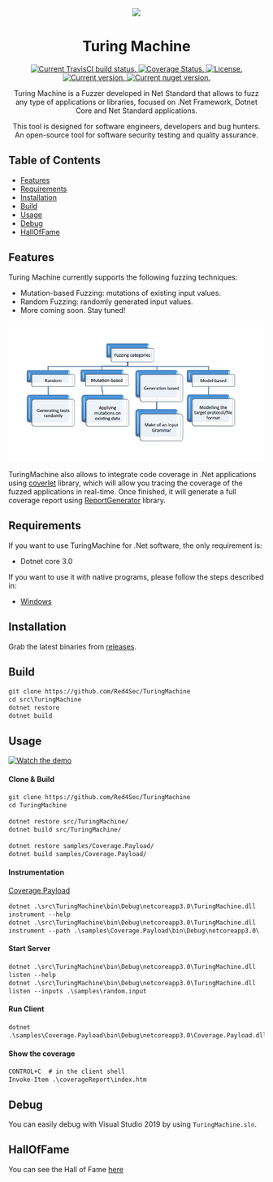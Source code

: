 <p align="center">
  <img src="https://avatars0.githubusercontent.com/u/33096324?s=200&v=4" width="200px">
</p>

<h1 align="center">Turing Machine</h1>
<p align="center">
  <a href="https://travis-ci.org/Red4Sec/TuringMachine" target="_blank">
    <img src="https://travis-ci.org/Red4Sec/TuringMachine.svg?branch=master" alt="Current TravisCI build status.">
  </a>
  <a href='https://coveralls.io/github/Red4Sec/TuringMachine?branch=master' target="_blank">
    <img src='https://coveralls.io/repos/github/Red4Sec/TuringMachine/badge.svg?branch=master' alt='Coverage Status.' />
  </a>
  <a href="https://github.com/Red4Sec/TuringMachine/blob/master/LICENSE" target="_blank">
    <img src="https://img.shields.io/badge/license-MIT-blue.svg" alt="License.">
  </a>
<br>
  <a href="https://github.com/Red4Sec/TuringMachine/releases" target="_blank">
    <img src="https://badge.fury.io/gh/red4sec%2FTuringMachine.svg" alt="Current version.">
  </a>
  <a href="https://www.nuget.org/packages/TuringMachine.Core" target="_blank">
    <img src="https://badge.fury.io/nu/TuringMachine.Core.svg" alt="Current nuget version.">
  </a>
</p>

<p align="center">Turing Machine is a Fuzzer developed in Net Standard that allows to fuzz any type of applications or libraries, focused on .Net Framework, Dotnet Core and Net Standard applications.</p>
<p align="center">This tool is designed for software engineers, developers and bug hunters. An open-source tool for software security testing and quality assurance.</p>

## Table of Contents

- [Features](#features)
- [Requirements](#requirements)
- [Installation](#installation)
- [Build](#build)
- [Usage](#usage)
- [Debug](#debug)
- [HallOfFame](#hallOfFame)

## Features

Turing Machine currently supports the following fuzzing techniques:

- Mutation-based Fuzzing: mutations of existing input values.
- Random Fuzzing: randomly generated input values.
- More coming soon. Stay tuned! 

<p align="center">
  <img src="https://github.com/Red4Sec/TuringMachine/blob/master/info/types.png?raw=true" width="700px">
</p>

TuringMachine also allows to integrate code coverage in .Net applications using [coverlet](https://github.com/tonerdo/coverlet) library, which will allow you tracing the coverage of the fuzzed applications in real-time. Once finished, it will generate a full coverage report using [ReportGenerator](https://github.com/danielpalme/ReportGenerator) library.

## Requirements

If you want to use TuringMachine for .Net software, the only requirement is:

- Dotnet core 3.0

If you want to use it with native programs, please follow the steps described in:

- [Windows](info/native/Windows)

## Installation

Grab the latest binaries from [releases](https://github.com/Red4Sec/TuringMachine/releases).

## Build

```
git clone https://github.com/Red4Sec/TuringMachine
cd src\TuringMachine
dotnet restore
dotnet build
```

## Usage

[![Watch the demo](https://img.youtube.com/vi/EKnMCkSQiGY/maxresdefault.jpg)](https://youtu.be/EKnMCkSQiGY)

#### Clone & Build

```
git clone https://github.com/Red4Sec/TuringMachine
cd TuringMachine

dotnet restore src/TuringMachine/
dotnet build src/TuringMachine/

dotnet restore samples/Coverage.Payload/
dotnet build samples/Coverage.Payload/
```

#### Instrumentation
[Coverage.Payload](samples/Coverage.Payload)

```
dotnet .\src\TuringMachine\bin\Debug\netcoreapp3.0\TuringMachine.dll instrument --help
dotnet .\src\TuringMachine\bin\Debug\netcoreapp3.0\TuringMachine.dll instrument --path .\samples\Coverage.Payload\bin\Debug\netcoreapp3.0\
```

#### Start Server

```
dotnet .\src\TuringMachine\bin\Debug\netcoreapp3.0\TuringMachine.dll listen --help
dotnet .\src\TuringMachine\bin\Debug\netcoreapp3.0\TuringMachine.dll listen --inputs .\samples\random.input
```

#### Run Client

```
dotnet .\samples\Coverage.Payload\bin\Debug\netcoreapp3.0\Coverage.Payload.dll
```

#### Show the coverage

```
CONTROL+C  # in the client shell
Invoke-Item .\coverageReport\index.htm
```

## Debug

You can easily debug with Visual Studio 2019 by using `TuringMachine.sln`.

## HallOfFame

You can see the Hall of Fame [here](HallOfFame.md)

